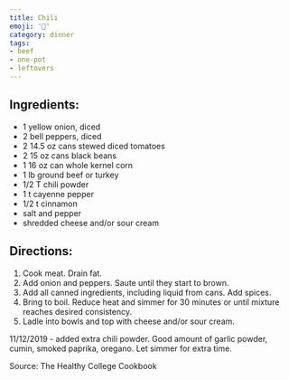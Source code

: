 ```yaml
---
title: Chili
emoji: '🥘'
category: dinner
tags:
- beef
- one-pot
- leftovers
---
```


## Ingredients:
- 1 yellow onion, diced
- 2 bell peppers, diced
- 2 14.5 oz cans stewed diced tomatoes
- 2 15 oz cans black beans
- 1 16 oz can whole kernel corn
- 1 lb ground beef or turkey
- 1/2 T chili powder
- 1 t cayenne pepper
- 1/2 t cinnamon
- salt and pepper
- shredded cheese and/or sour cream

## Directions:
1. Cook meat. Drain fat.
2. Add onion and peppers. Saute until they start to brown.
3. Add all canned ingredients, including liquid from cans. Add spices.
4. Bring to boil. Reduce heat and simmer for 30 minutes or until mixture reaches desired consistency.
5. Ladle into bowls and top with cheese and/or sour cream.

11/12/2019 - added extra chili powder. Good amount of garlic powder, cumin, smoked paprika, oregano. Let simmer for extra time.

Source: The Healthy College Cookbook
